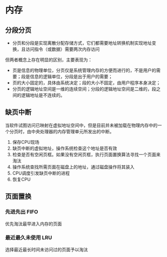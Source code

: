 # 内存

## 分段分页

- 分页和分段是实现离散分配存储方式，它们都需要地址转换机制实现地址变换，且访问指令（或数据）需要两次内存访问

但两者概念上存在明显的区别，主要表现为： 

- 页是信息的物理单位，分页仅是系统管理内存的方便而进行的，不是用户的需要；段是信息的逻辑单位，分段是出于用户的需要； 
- 页的大小固定的，具体由系统决定；段的大小不固定，由用户程序本身决定； 
- 分页的逻辑地址空间是一维的连续空间；分段的逻辑地址空间是二维的，段之间的逻辑地址是不连续的。



## 缺页中断

当软件试图访问已映射在虚拟地址空间中，但是目前并未被加载在物理内存中的一个分页时，由中央处理器的内存管理单元所发出的中断。

1. 保存CPU现场
2. 缺页中断的虚拟地址，操作系统检查这个地址是否有效
3. 检查是否有空闲页框。如果没有空闲页框，执行页面置换算法寻找一个页面来淘汰
4. 操作系统查找所需页面在磁盘上的地址，通过磁盘操作将其装入
5. CPU调度引发缺页中断的进程
6. 恢复CPU



## 页面置换

### 先进先出 FIFO

优先淘汰最早进入内存的页面

### 最近最久未使用 LRU

选择最近最长时间未访问过的页面予以淘汰

